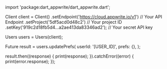 import 'package:dart_appwrite/dart_appwrite.dart';

Client client = Client()
  .setEndpoint('https://cloud.appwrite.io/v1') // Your API Endpoint
  .setProject('5df5acd0d48c2') // Your project ID
  .setKey('919c2d18fb5d4...a2ae413da83346ad2'); // Your secret API key

Users users = Users(client);

Future result = users.updatePrefs(
  userId: '[USER_ID]',
  prefs: {},
);

result.then((response) {
  print(response);
}).catchError((error) {
  print(error.response);
});
